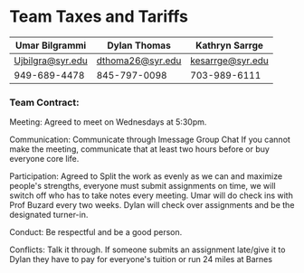 # Team Taxes and Tariffs

| Umar Bilgrammi | Dylan Thomas | Kathryn Sarrge |
|----------------|--------------|----------------|
| Ujbilgra@syr.edu | dthoma26@syr.edu | kesarrge@syr.edu |
| 949-689-4478 | 845-797-0098 | 703-989-6111 |

### Team Contract:

Meeting: Agreed to meet on Wednesdays at 5:30pm.

Communication: Communicate through Imessage Group Chat If you cannot make the meeting, communicate that at least two hours before or buy everyone core life.

Participation: Agreed to Split the work as evenly as we can and maximize people's strengths, everyone must submit assignments on time, we will switch off who has to take notes every meeting. Umar will do check ins with Prof Buzard every two weeks. Dylan will check over assignments and be the designated turner-in.

Conduct: Be respectful and be a good person.

Conflicts: Talk it through. If someone submits an assignment late/give it to Dylan they have to pay for everyone's tuition or run 24 miles at Barnes
